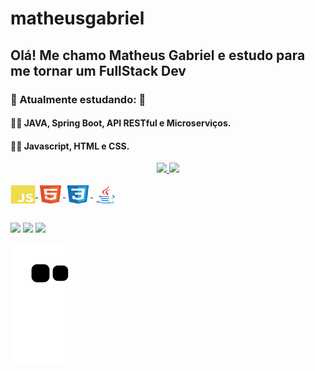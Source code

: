 # matheusgabriel

## Olá! Me chamo Matheus Gabriel e estudo para me tornar um FullStack Dev

<h3>🌟 Atualmente estudando: 🌟</h3> 
<h4>👩‍💻 JAVA, Spring Boot, API RESTful e Microserviços. </h4>
<h4>👩‍💻 Javascript, HTML e CSS. </h4>



<div align="center">
  <a href="https://github.com/teuz044">
  <img height="180em" src="https://github-readme-stats.vercel.app/api?username=teuz044&show_icons=true&theme=dracula&include_all_commits=true&count_private=true"/>
  <img height="180em" src="https://github-readme-stats.vercel.app/api/top-langs/?username=teuz044&layout=compact&langs_count=7&theme=dracula"/>
</div>
<div style="display: inline_block"><br>
  <img align="center" alt="Teuz-Js" height="30" width="40" src="https://raw.githubusercontent.com/devicons/devicon/master/icons/javascript/javascript-plain.svg">
  <img align="center" alt="Teuz-HTML" height="30" width="40" src="https://raw.githubusercontent.com/devicons/devicon/master/icons/html5/html5-original.svg">
  <img align="center" alt="Teuz-CSS" height="30" width="40" src="https://raw.githubusercontent.com/devicons/devicon/master/icons/css3/css3-original.svg">
  <img align="center" alt="Teuz-Java" height="30" width="40" src="https://raw.githubusercontent.com/devicons/devicon/master/icons/java/java-original.svg">

</div>
  
  ##
 
<div> 
  <a href="https://www.instagram.com/matheus.gabriel57/" target="_blank"><img src="https://img.shields.io/badge/-Instagram-%23E4405F?style=for-the-badge&logo=instagram&logoColor=white" target="_blank"></a>
  <a href = "mailto:matheus.gabriel80@hotmail.com"><img src="https://img.shields.io/badge/-Gmail-%23333?style=for-the-badge&logo=gmail&logoColor=white" target="_blank"></a>
  <a href="https://www.linkedin.com/in/matheus-gabriel-1346bb176/" target="_blank"><img src="https://img.shields.io/badge/-LinkedIn-%230077B5?style=for-the-badge&logo=linkedin&logoColor=white" target="_blank"></a> 
 
  ![Snake animation](https://github.com/rafaballerini/rafaballerini/blob/output/github-contribution-grid-snake.svg)
 
</div>
